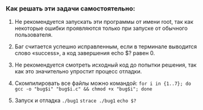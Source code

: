 ### Как решать эти задачи самостоятельно:


1. Не рекомендуется запускать эти программы от имени root, так как некоторые ошибки проявляются только при запуске от обычного пользователя.

2. Баг считается успешно исправленным, если в терминале выводится слово «success», а код завершения echo $? равен 0.

3. Не рекомендуется смотреть исходный код до попытки решения, так как это значительно упростит процесс отладки.

4. Скомпилировать все файлы можно командой:
`for i in {1..7}; do gcc -o "bug$i" "bug$i.c" && chmod +x "bug$i"; done`

5. Запуск и отладка
`./bug1`
`strace ./bug1`
`echo $?`
